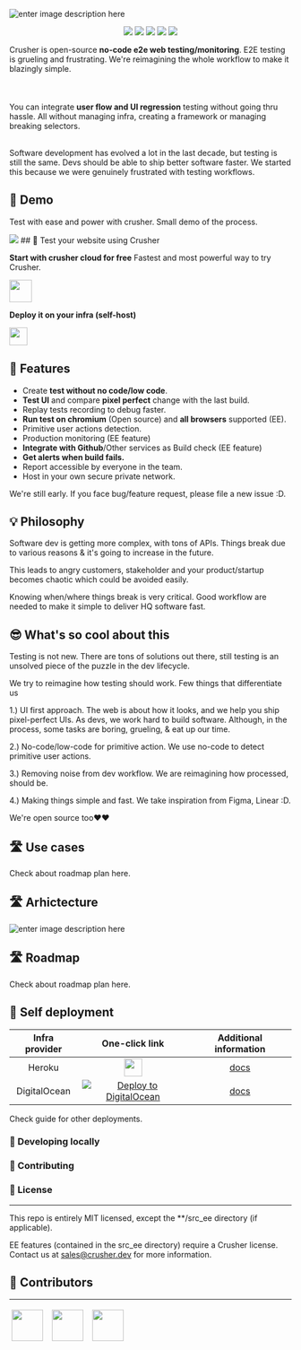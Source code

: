 
![enter image description here](https://i.imgur.com/sdwvQXL.png)

<p align="center">    
    <a href="https://github.com/badges/shields/graphs/contributors" alt="Contributors">    
        <img src="https://img.shields.io/badge/license-MIT-%23373737?style=flat-square&color=ff3db6" /></a>    
    <a href="#backers" alt="Backers on Open Collective">    
        <img src="https://img.shields.io/badge/node-%3E=%2014.0.0-brightgreen?style=flat-square" /></a>    
            <a href="#backers" alt="Backers on Open Collective">    
        <img src="https://img.shields.io/github/last-commit/crusherdev/crusher?color=8e3dff&style=flat-square" /></a>    
                    <a href="#backers" alt="Backers on Open Collective">    
                <img src="https://img.shields.io/docker/image-size/7296823551/test?style=flat-square" /></a>    
                                    <a href="#backers" alt="Backers on Open Collective">    
                                <img src="https://img.shields.io/npm/types/typescript?style=flat-square" /></a>    
</p>  

Crusher is open-source **no-code e2e web testing/monitoring**. E2E testing is grueling and frustrating. We're reimagining the whole workflow to make it blazingly simple.  
<br/><br/>  
You can integrate **user flow and UI regression** testing without going thru hassle. All without managing infra, creating a framework or managing breaking selectors.

<br/>  
Software development has evolved a lot in the last decade, but testing is still the same. Devs should be able to ship better software faster. We started this because we were genuinely frustrated with testing workflows.  

## 🚀 Demo
Test with ease and power with crusher. Small demo of the process.

<img src="https://camo.githubusercontent.com/2676911af677a0fda9a26b1d7a06e39805bdb8438b4e338915b9497840eee4e4/68747470733a2f2f73392e67696679752e636f6d2f696d616765732f657a6769662d342d6139356636646533356563342e676966" border="0">
## 🚀 Test your website using Crusher

**Start with crusher cloud for free** Fastest and most powerful way to try Crusher.

<img src="https://i.imgur.com/BUYY8Jp.png" height="40px"/>  

**Deploy it on your infra (self-host)**

<img src="https://images.prismic.io/www-static/3c99429b-3cb5-43d6-91e5-c0f686e3e6ab_do-btn-blue+%281%29.png?auto=compress,format" height="32px"/>  

## 🔮 Features

- Create **test without no code/low code**.
- **Test UI** and compare **pixel perfect** change with the last build.
- Replay tests recording to debug faster.
- **Run test on chromium** (Open source) and **all browsers** supported (EE).
- Primitive user actions detection.
- Production monitoring (EE feature)
- **Integrate with Github**/Other services as Build check (EE feature)
- **Get alerts when build fails.**
- Report accessible by everyone in the team.
- Host in your own secure private network.

We're still early. If you face bug/feature request, please file a new issue :D.

## 💡 Philosophy

Software dev is getting more complex, with tons of APIs. Things break due to various reasons & it's going to increase in the future.

This leads to angry customers, stakeholder and your product/startup becomes chaotic which could be avoided easily.

Knowing when/where things break is very critical. Good workflow are needed to make it simple to deliver HQ software fast.

## 😎 What's so cool about this

Testing is not new. There are tons of solutions out there, still testing is an unsolved piece of the puzzle in the dev lifecycle.

We try to reimagine how testing should work. Few things that differentiate us

1.) UI first approach. The web is about how it looks, and we help you ship pixel-perfect UIs. As devs, we work hard to build software. Although, in the process, some tasks are boring, grueling, & eat up our time.

2.) No-code/low-code for primitive action. We use no-code to detect primitive user actions.

3.) Removing noise from dev workflow. We are reimagining how processed, should be.

4.) Making things simple and fast. We take inspiration from Figma, Linear :D.

We're open source too❤️❤️

## 🛣️ Use cases

Check about roadmap plan here.

## 🛣️ Arhictecture

![enter image description here](https://i.imgur.com/wzU5fUO.png)

## 🛣️ Roadmap

Check about roadmap plan here.

## 🧱 Self deployment

| **Infra provider** | **One-click link** | **Additional information** |  
| :----------------: | :------------------------------------------------------------------------------------------------------------------------------------------------------------------------------------------------------------------------------: | :------------------------------------------------------------------------------------------------------------------------------------------------: |  
|       Heroku       | [<img src="https://www.herokucdn.com/deploy/button.svg" height="32px"/>](https://heroku.com/deploy?template=https://github.com/crusherdev/crusher)                                        | [docs](https://hasura.io/docs/latest/graphql/core/guides/deployment/heroku-one-click.html)                             |  
|    DigitalOcean    | [![Deploy to DigitalOcean](https://graphql-engine-cdn.hasura.io/img/create_hasura_droplet_200px.png)](https://marketplace.digitalocean.com/apps/hasura?action=deploy&refcode=c4d9092d2c48&utm_source=hasura&utm_campaign=readme) | [docs](https://hasura.io/docs/latest/graphql/core/guides/deployment/digital-ocean-one-click.html#hasura-graphql-engine-digitalocean-one-click-app) |  

Check guide for other deployments.

### 📝 Developing locally

### 📝 Contributing

### 📝 License

<hr/>    
This repo is entirely MIT licensed, except the **/src_ee directory (if applicable).  

EE features (contained in the src_ee directory) require a Crusher license. Contact us at [sales@crusher.dev](mailto:sales@crusher.dev) for more information.

## 🤝 Contributors

<hr/>    
<p float="left">  

<img src="https://avatars.githubusercontent.com/u/6849438?v=4" height="56" style="margin: 4px;"/> &nbsp;<img src="https://avatars.githubusercontent.com/u/16796008?v=4" height="56" style="margin: 4px;"/> &nbsp;<img src="https://avatars.githubusercontent.com/u/51117080?v=4" height="56" style="margin: 4px;"/>  

</p>